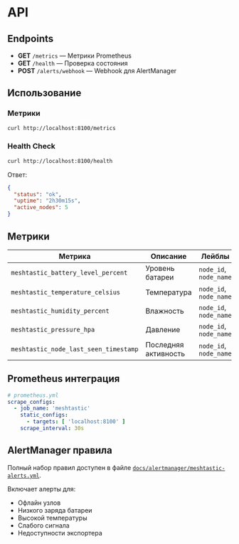 # API

## Endpoints

- **GET** `/metrics` — Метрики Prometheus
- **GET** `/health` — Проверка состояния
- **POST** `/alerts/webhook` — Webhook для AlertManager

## Использование

### Метрики

```bash
curl http://localhost:8100/metrics
```

### Health Check

```bash
curl http://localhost:8100/health
```

Ответ:

```json
{
  "status": "ok",
  "uptime": "2h30m15s",
  "active_nodes": 5
}
```

## Метрики

| Метрика                               | Описание             | Лейблы                 |
|---------------------------------------|----------------------|------------------------|
| `meshtastic_battery_level_percent`    | Уровень батареи      | `node_id`, `node_name` |
| `meshtastic_temperature_celsius`      | Температура          | `node_id`, `node_name` |
| `meshtastic_humidity_percent`         | Влажность            | `node_id`, `node_name` |
| `meshtastic_pressure_hpa`             | Давление             | `node_id`, `node_name` |
| `meshtastic_node_last_seen_timestamp` | Последняя активность | `node_id`, `node_name` |

## Prometheus интеграция

```yaml
# prometheus.yml
scrape_configs:
  - job_name: 'meshtastic'
    static_configs:
      - targets: [ 'localhost:8100' ]
    scrape_interval: 30s
```

## AlertManager правила

Полный набор правил доступен в файле [
`docs/alertmanager/meshtastic-alerts.yml`](https://github.com/capricornusx/meshtastic-mqtt-exporter/blob/main/docs/alertmanager/meshtastic-alerts.yml).

Включает алерты для:

- Офлайн узлов
- Низкого заряда батареи
- Высокой температуры
- Слабого сигнала
- Недоступности экспортера
